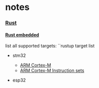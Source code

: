 # notes

### [Rust](https://github.com/a-givertzman/notes/tree/master/rust)

#### [Rust embedded](https://github.com/a-givertzman/notes/tree/master/rust/embedded)
  list all supported targets:
  ``rustup target list
  - stm32
    * [ARM Cortex-M]
    * [ARM Cortex-M Instruction sets]

  - esp32





[ARM Cortex-M]: https://en.wikipedia.org/wiki/ARM_Cortex-M
[ARM Cortex-M Instruction sets]: https://en.wikipedia.org/wiki/ARM_Cortex-M#Instruction_sets
